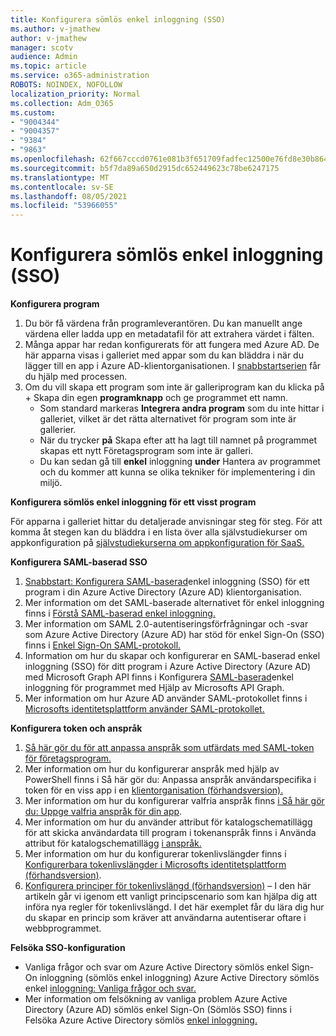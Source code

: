 ```yaml
---
title: Konfigurera sömlös enkel inloggning (SSO)
ms.author: v-jmathew
author: v-jmathew
manager: scotv
audience: Admin
ms.topic: article
ms.service: o365-administration
ROBOTS: NOINDEX, NOFOLLOW
localization_priority: Normal
ms.collection: Adm_O365
ms.custom:
- "9004344"
- "9004357"
- "9384"
- "9863"
ms.openlocfilehash: 62f667cccd0761e081b3f651709fadfec12500e76fd8e30b8649a28e99001e4c
ms.sourcegitcommit: b5f7da89a650d2915dc652449623c78be6247175
ms.translationtype: MT
ms.contentlocale: sv-SE
ms.lasthandoff: 08/05/2021
ms.locfileid: "53966055"
---
```

# <a name="configure-seamless-single-sign-on-sso"></a>Konfigurera sömlös enkel inloggning (SSO)

**Konfigurera program**

1. Du bör få värdena från programleverantören. Du kan manuellt ange värdena eller ladda upp en metadatafil för att extrahera värdet i fälten.
2. Många appar har redan konfigurerats för att fungera med Azure AD. De här apparna visas i galleriet med appar som du kan bläddra i när du lägger till en app i Azure AD-klientorganisationen. I [snabbstartserien](https://docs.microsoft.com/azure/active-directory/manage-apps/add-application-portal-configure) får du hjälp med processen.
3. Om du vill skapa ett program som inte är galleriprogram kan du klicka på + Skapa din egen **programknapp** och ge programmet ett namn.
    - Som standard markeras **Integrera andra program** som du inte hittar i galleriet, vilket är det rätta alternativet för program som inte är gallerier.
    - När du trycker **på** Skapa efter att ha lagt till namnet på programmet skapas ett nytt Företagsprogram som inte är galleri.
    - Du kan sedan gå till **enkel** inloggning **under** Hantera av programmet och du kommer att kunna se olika tekniker för implementering i din miljö.

**Konfigurera sömlös enkel inloggning för ett visst program**

För apparna i galleriet hittar du detaljerade anvisningar steg för steg. För att komma åt stegen kan du bläddra i en lista över alla självstudiekurser om appkonfiguration på [självstudiekurserna om appkonfiguration för SaaS.](https://docs.microsoft.com/azure/active-directory/saas-apps/tutorial-list)

**Konfigurera SAML-baserad SSO**

1. [Snabbstart: Konfigurera SAML-baserad](https://docs.microsoft.com/azure/active-directory/manage-apps/add-application-portal-setup-sso)enkel inloggning (SSO) för ett program i din Azure Active Directory (Azure AD) klientorganisation.
2. Mer information om det SAML-baserade alternativet för enkel inloggning finns i [Förstå SAML-baserad enkel inloggning.](https://docs.microsoft.com/azure/active-directory/manage-apps/configure-saml-single-sign-on)
3. Mer information om SAML 2.0-autentiseringsförfrågningar och -svar som Azure Active Directory (Azure AD) har stöd för enkel Sign-On (SSO) finns i [Enkel Sign-On SAML-protokoll.](https://docs.microsoft.com/azure/active-directory/develop/single-sign-on-saml-protocol)
4. Information om hur du skapar och konfigurerar en SAML-baserad enkel inloggning (SSO) för ditt program i Azure Active Directory (Azure AD) med Microsoft Graph API finns i Konfigurera [SAML-baserad](https://docs.microsoft.com/graph/application-saml-sso-configure-api)enkel inloggning för programmet med Hjälp av Microsofts API Graph.
5. Mer information om hur Azure AD använder SAML-protokollet finns i [Microsofts identitetsplattform använder SAML-protokollet.](https://docs.microsoft.com/azure/active-directory/develop/active-directory-saml-protocol-reference)

**Konfigurera token och anspråk**

1. [Så här gör du för att anpassa anspråk som utfärdats med SAML-token för företagsprogram.](https://docs.microsoft.com/azure/active-directory/develop/active-directory-saml-claims-customization)
2. Mer information om hur du konfigurerar anspråk med hjälp av PowerShell finns i Så här gör du: Anpassa anspråk användarspecifika i token för en viss app i en [klientorganisation (förhandsversion).](https://docs.microsoft.com/azure/active-directory/develop/active-directory-claims-mapping)
3. Mer information om hur du konfigurerar valfria anspråk finns [i Så här gör du: Uppge valfria anspråk för din app](https://docs.microsoft.com/azure/active-directory/develop/active-directory-optional-claims).
4. Mer information om hur du använder attribut för katalogschematillägg för att skicka användardata till program i tokenanspråk finns i Använda attribut för katalogschematillägg [i anspråk.](https://docs.microsoft.com/azure/active-directory/develop/active-directory-schema-extensions)
5. Mer information om hur du konfigurerar tokenlivslängder finns i [Konfigurerbara tokenlivslängder i Microsofts identitetsplattform (förhandsversion)](https://docs.microsoft.com/azure/active-directory/develop/active-directory-configurable-token-lifetimes).
6. [Konfigurera principer för tokenlivslängd (förhandsversion)](https://docs.microsoft.com/azure/active-directory/develop/configure-token-lifetimes) – I den här artikeln går vi igenom ett vanligt principscenario som kan hjälpa dig att införa nya regler för tokenlivslängd. I det här exemplet får du lära dig hur du skapar en princip som kräver att användarna autentiserar oftare i webbprogrammet.

**Felsöka SSO-konfiguration**

- Vanliga frågor och svar om Azure Active Directory sömlös enkel Sign-On inloggning (sömlös enkel inloggning) Azure Active Directory sömlös enkel [inloggning: Vanliga frågor och svar.](https://docs.microsoft.com/azure/active-directory/hybrid/how-to-connect-sso-faq)
- Mer information om felsökning av vanliga problem Azure Active Directory (Azure AD) sömlös enkel Sign-On (Sömlös SSO) finns i Felsöka Azure Active Directory sömlös [enkel inloggning.](https://docs.microsoft.com/azure/active-directory/hybrid/tshoot-connect-sso)
